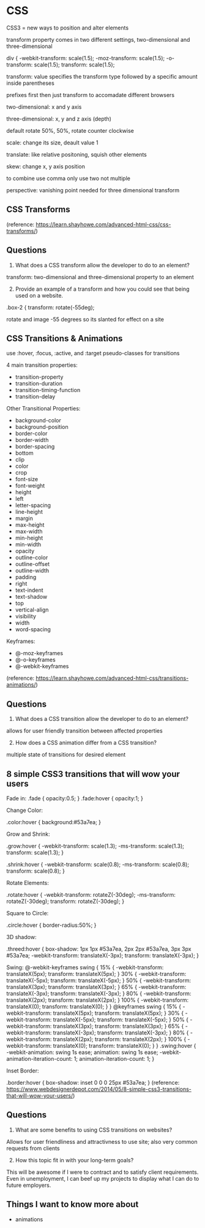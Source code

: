 # CSS 

CSS3 = new ways to position and alter elements

transform property comes in two different settings, two-dimensional and three-dimensional

div {
  -webkit-transform: scale(1.5);
     -moz-transform: scale(1.5);
       -o-transform: scale(1.5);
          transform: scale(1.5);

transform: value specifies the transform type followed by a specific amount inside parentheses

prefixes first then just transform to accomadate different browsers 

two-dimensional: x and y axis 

three-dimensional: x, y and z axis (depth)

default rotate 50%, 50%, rotate counter clockwise 

scale: change its size, deault value 1 

translate: like relative positoning, squish other elements

skew: change x, y axis position 

to combine use comma only use two not multiple 

perspective: vanishing point needed for three dimensional transform 

## CSS Transforms

(reference: https://learn.shayhowe.com/advanced-html-css/css-transforms/)

## Questions 

1. What does a CSS transform allow the developer to do to an element?

transform: two-dimensional and three-dimensional property to an element 

2. Provide an example of a transform and how you could see that being used on a website.

.box-2 {
  transform: rotate(-55deg);

  rotate and image -55  degrees so its slanted for effect on a site 
          

## CSS Transitions & Animations

use  :hover, :focus, :active, and :target pseudo-classes for transitions

4 main transition properties: 

- transition-property
- transition-duration
- transition-timing-function
- transition-delay

Other Transitional Properties: 

- background-color
- background-position
- border-color
- border-width
- border-spacing
- bottom
- clip
- color
- crop
- font-size
- font-weight
- height
- left
- letter-spacing
- line-height
- margin
- max-height
- max-width
- min-height
- min-width
- opacity
- outline-color
- outline-offset
- outline-width
- padding
- right
- text-indent
- text-shadow
- top
- vertical-align
- visibility
- width
- word-spacing

Keyframes:

- @-moz-keyframes
- @-o-keyframes
- @-webkit-keyframes

(reference: https://learn.shayhowe.com/advanced-html-css/transitions-animations/)

## Questions 

1. What does a CSS transition allow the developer to do to an element?

allows for user friendly transition between affected properties 

2. How does a CSS animation differ from a CSS transition?

multiple state of transitions for desired element 

## 8 simple CSS3 transitions that will wow your users

Fade in: 
.fade
{
        opacity:0.5;
}
.fade:hover
{
        opacity:1;
}

Change Color: 

.color:hover
{
        background:#53a7ea;
}

Grow and Shrink: 

.grow:hover
{
        -webkit-transform: scale(1.3);
        -ms-transform: scale(1.3);
        transform: scale(1.3);
}

.shrink:hover
{
        -webkit-transform: scale(0.8);
        -ms-transform: scale(0.8);
        transform: scale(0.8);
}

Rotate Elements:

.rotate:hover
{
        -webkit-transform: rotateZ(-30deg);
        -ms-transform: rotateZ(-30deg);
        transform: rotateZ(-30deg);
}

Square to Circle:

.circle:hover
{
        border-radius:50%;
}

3D shadow:

.threed:hover
{
        box-shadow:
                1px 1px #53a7ea,
                2px 2px #53a7ea,
                3px 3px #53a7ea;
        -webkit-transform: translateX(-3px);
        transform: translateX(-3px);
}

Swing:
@-webkit-keyframes swing
{
    15%
    {
        -webkit-transform: translateX(5px);
        transform: translateX(5px);
    }
    30%
    {
        -webkit-transform: translateX(-5px);
       transform: translateX(-5px);
    } 
    50%
    {
        -webkit-transform: translateX(3px);
        transform: translateX(3px);
    }
    65%
    {
        -webkit-transform: translateX(-3px);
        transform: translateX(-3px);
    }
    80%
    {
        -webkit-transform: translateX(2px);
        transform: translateX(2px);
    }
    100%
    {
        -webkit-transform: translateX(0);
        transform: translateX(0);
    }
}
@keyframes swing
{
    15%
    {
        -webkit-transform: translateX(5px);
        transform: translateX(5px);
    }
    30%
    {
        -webkit-transform: translateX(-5px);
        transform: translateX(-5px);
    }
    50%
    {
        -webkit-transform: translateX(3px);
        transform: translateX(3px);
    }
    65%
    {
        -webkit-transform: translateX(-3px);
        transform: translateX(-3px);
    }
    80%
    {
        -webkit-transform: translateX(2px);
        transform: translateX(2px);
    }
    100%
    {
        -webkit-transform: translateX(0);
        transform: translateX(0);
    }
}
.swing:hover
{
        -webkit-animation: swing 1s ease;
        animation: swing 1s ease;
        -webkit-animation-iteration-count: 1;
        animation-iteration-count: 1;
}

Inset Border:

.border:hover
{
        box-shadow: inset 0 0 0 25px #53a7ea;
}
(reference: https://www.webdesignerdepot.com/2014/05/8-simple-css3-transitions-that-will-wow-your-users/)

## Questions 

1. What are some benefits to using CSS transitions on websites?

Allows for user friendliness and attractivness to use site; also very common requests from clients 

2. How this topic fit in with your long-term goals?

This will be awesome if I were to contract and to satisfy client requirements. Even in unemployment, I can beef up my projects to display what I can do to future employers. 

## Things I want to know more about 
- animations 